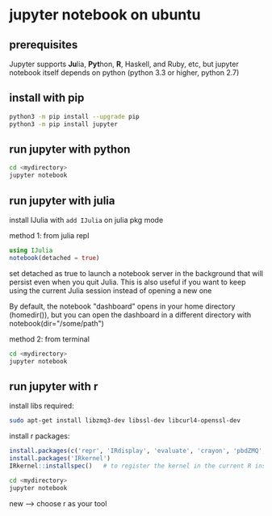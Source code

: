# jupyter notebook on ubuntu

## prerequisites

Jupyter supports **Ju**lia, **Pyt**hon, **R**, Haskell, and Ruby, etc, but jupyter notebook itself depends on python
 (python 3.3 or higher, python 2.7)

## install with pip

```bash
python3 -m pip install --upgrade pip
python3 -m pip install jupyter
```

## run jupyter with python

```bash
cd <mydirectory>
jupyter notebook
```

## run jupyter with julia

install IJulia with `add IJulia` on julia pkg mode

method 1: from julia repl

```julia
using IJulia
notebook(detached = true)
```

set detached as true to launch a notebook server in the background that will persist even when you quit Julia.
This is also useful if you want to keep using the current Julia session instead of opening a new one

By default, the notebook "dashboard" opens in your home directory (homedir()), but you can open the dashboard in
a different directory with notebook(dir="/some/path")

method 2: from terminal

```bash
cd <mydirectory>
jupyter notebook
```

## run jupyter with r

install libs required:

```bash
sudo apt-get install libzmq3-dev libssl-dev libcurl​4-openssl-dev
```

install r packages:

```r
install.packages(c('repr', 'IRdisplay', 'evaluate', 'crayon', 'pbdZMQ', 'devtools', 'uuid', 'digest'))
install.packages('IRkernel')
IRkernel::installspec()   # to register the kernel in the current R installation
```

```bash
cd <mydirectory>
jupyter notebook
```

new --> choose r as your tool
